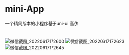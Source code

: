 # mini-App
一个精简版本的小程序基于uni-ui 高仿

#
![微信截图_20220617172600](https://user-images.githubusercontent.com/30145788/174270441-407c9586-db3e-4cbf-bb17-eeea85d225b7.png)
![微信截图_20220617172623](https://user-images.githubusercontent.com/30145788/174270444-846f2c62-2698-41c8-be60-777ddff301b4.png)
![微信截图_20220617172645](https://user-images.githubusercontent.com/30145788/174270448-563b54fa-fbaf-4c6b-acc6-2461685aeeb5.png)
